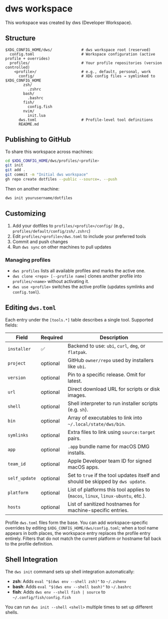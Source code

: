 # dws workspace

This workspace was created by dws (Developer Workspace).

## Structure

```
$XDG_CONFIG_HOME/dws/             # dws workspace root (reserved)
  config.toml                     # Workspace configuration (active profile + overrides)
  profiles/                       # Your profile repositories (version controlled)
    <profile>/                    # e.g., default, personal, work
      config/                     # XDG config files → symlinked to $XDG_CONFIG_HOME
        zsh/
          .zshrc
        bash/
          .bashrc
        fish/
          config.fish
        nvim/
          init.lua
      dws.toml                    # Profile-level tool definitions
      README.md
```

## Publishing to GitHub

To share this workspace across machines:

```bash
cd $XDG_CONFIG_HOME/dws/profiles/<profile>
git init
git add .
git commit -m "Initial dws workspace"
gh repo create dotfiles --public --source=. --push
```

Then on another machine:

```bash
dws init yourusername/dotfiles
```

## Customizing

1. Add your dotfiles to `profiles/<profile>/config/` (e.g., `profiles/default/config/zsh/.zshrc`)
2. Edit `profiles/<profile>/dws.toml` to include your preferred tools
3. Commit and push changes
4. Run `dws sync` on other machines to pull updates

### Managing profiles

- `dws profiles` lists all available profiles and marks the active one.
- `dws clone <repo> [--profile name]` clones another profile into `profiles/<name>` without activating it.
- `dws use <profile>` switches the active profile (updates symlinks and `config.toml`).

## Editing `dws.toml`

Each entry under the `[tools.*]` table describes a single tool. Supported fields:

| Field | Required | Description |
| ----- | -------- | ----------- |
| `installer` | ✅ | Backend to use: `ubi`, `curl`, `dmg`, or `flatpak`. |
| `project` | optional | GitHub `owner/repo` used by installers like `ubi`. |
| `version` | optional | Pin to a specific release. Omit for latest. |
| `url` | optional | Direct download URL for scripts or disk images. |
| `shell` | optional | Shell interpreter to run installer scripts (e.g. `sh`). |
| `bin` | optional | Array of executables to link into `~/.local/state/dws/bin`. |
| `symlinks` | optional | Extra files to link using `source:target` pairs. |
| `app` | optional | `.app` bundle name for macOS DMG installs. |
| `team_id` | optional | Apple Developer team ID for signed macOS apps. |
| `self_update` | optional | Set to `true` if the tool updates itself and should be skipped by `dws update`. |
| `platform` | optional | List of platforms this tool applies to (`macos`, `linux`, `linux-ubuntu`, etc.). |
| `hosts` | optional | List of sanitized hostnames for machine-specific entries. |

Profile `dws.toml` files form the base. You can add workspace-specific overrides by editing `$XDG_CONFIG_HOME/dws/config.toml`; when a tool name appears in both places, the workspace entry replaces the profile entry entirely. Filters that do not match the current platform or hostname fall back to the profile definition.

## Shell Integration

The `dws init` command sets up shell integration automatically:

- **zsh**: Adds `eval "$(dws env --shell zsh)"` to `~/.zshenv`
- **bash**: Adds `eval "$(dws env --shell bash)"` to `~/.bashrc`
- **fish**: Adds `dws env --shell fish | source` to `~/.config/fish/config.fish`

You can run `dws init --shell <shell>` multiple times to set up different shells.
